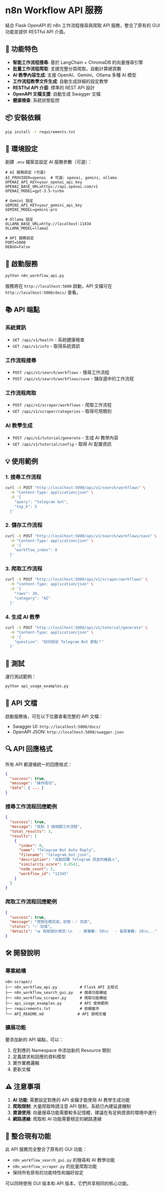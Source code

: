 # n8n Workflow API 服務

結合 Flask OpenAPI 的 n8n 工作流程搜尋與爬取 API 服務，整合了原有的 GUI 功能並提供 RESTful API 介面。

## 🚀 功能特色

- **智能工作流程搜尋**: 基於 LangChain + ChromaDB 的向量搜尋引擎
- **批量工作流程爬取**: 支援完整分頁爬取，自動計算總頁數
- **AI 教學內容生成**: 支援 OpenAI、Gemini、Ollama 多種 AI 模型
- **工作流程教學文件生成**: 自動生成詳細的設定教學
- **RESTful API 介面**: 標準的 REST API 設計
- **OpenAPI 文檔支援**: 自動生成 Swagger 文檔
- **健康檢查**: 系統狀態監控

## 📦 安裝依賴

```bash
pip install -r requirements.txt
```

## 🔧 環境設定

創建 `.env` 檔案並設定 AI 服務參數（可選）：

```env
# AI 服務設定 (可選)
AI_PROVIDER=openai  # 可選: openai, gemini, ollama
OPENAI_API_KEY=your_openai_api_key
OPENAI_BASE_URL=https://api.openai.com/v1
OPENAI_MODEL=gpt-3.5-turbo

# Gemini 設定
GEMINI_API_KEY=your_gemini_api_key
GEMINI_MODEL=gemini-pro

# Ollama 設定
OLLAMA_BASE_URL=http://localhost:11434
OLLAMA_MODEL=llama2

# API 服務設定
PORT=5000
DEBUG=False
```

## 🚀 啟動服務

```bash
python n8n_workflow_api.py
```

服務將在 `http://localhost:5000` 啟動，API 文檔可在 `http://localhost:5000/docs/` 查看。

## 📚 API 端點

### 系統資訊

- `GET /api/v1/health` - 系統健康檢查
- `GET /api/v1/info` - 取得系統資訊

### 工作流程搜尋

- `POST /api/v1/search/workflows` - 搜尋工作流程
- `POST /api/v1/search/workflows/save` - 儲存選中的工作流程

### 工作流程爬取

- `POST /api/v1/scraper/workflows` - 爬取工作流程
- `GET /api/v1/scraper/categories` - 取得可用類別

### AI 教學生成

- `POST /api/v1/tutorial/generate` - 生成 AI 教學內容
- `GET /api/v1/tutorial/config` - 取得 AI 配置資訊

## 💡 使用範例

### 1. 搜尋工作流程

```bash
curl -X POST "http://localhost:5000/api/v1/search/workflows" \
  -H "Content-Type: application/json" \
  -d '{
    "query": "telegram bot",
    "top_k": 5
  }'
```

### 2. 儲存工作流程

```bash
curl -X POST "http://localhost:5000/api/v1/search/workflows/save" \
  -H "Content-Type: application/json" \
  -d '{
    "workflow_index": 0
  }'
```

### 3. 爬取工作流程

```bash
curl -X POST "http://localhost:5000/api/v1/scraper/workflows" \
  -H "Content-Type: application/json" \
  -d '{
    "rows": 20,
    "category": "AI"
  }'
```

### 4. 生成 AI 教學

```bash
curl -X POST "http://localhost:5000/api/v1/tutorial/generate" \
  -H "Content-Type: application/json" \
  -d '{
    "question": "如何設定 Telegram Bot 節點？"
  }'
```

## 🧪 測試

運行測試範例：

```bash
python api_usage_examples.py
```

## 📖 API 文檔

啟動服務後，可在以下位置查看完整的 API 文檔：

- Swagger UI: `http://localhost:5000/docs/`
- OpenAPI JSON: `http://localhost:5000/swagger.json`

## 🔍 API 回應格式

所有 API 都遵循統一的回應格式：

```json
{
  "success": true,
  "message": "操作成功",
  "data": { ... }
}
```

### 搜尋工作流程回應範例

```json
{
  "success": true,
  "message": "找到 3 個相關工作流程",
  "total_results": 3,
  "results": [
    {
      "index": 0,
      "name": "Telegram Bot Auto Reply",
      "filename": "telegram_bot.json",
      "description": "自動回覆 Telegram 訊息的機器人",
      "similarity_score": 0.8542,
      "node_count": 5,
      "workflow_id": "12345"
    }
  ]
}
```

### 爬取工作流程回應範例

```json
{
  "success": true,
  "message": "爬取任務完成，狀態：✅ 完成",
  "status": "✅ 完成",
  "details": "📊 爬取統計資訊:\n   - 總筆數: 50\n   - 每頁筆數: 20\n..."
}
```

## 🛠️ 開發說明

### 專案結構

```
n8n-scraper/
├── n8n_workflow_api.py          # Flask API 主程式
├── n8n_workflow_search_gui.py   # 搜尋功能模組
├── n8n_workflow_scraper.py      # 爬取功能模組
├── api_usage_examples.py        # API 使用範例
├── requirements.txt             # 依賴套件
└── API_README.md               # API 說明文檔
```

### 擴展功能

要添加新的 API 端點，可以：

1. 在對應的 Namespace 中添加新的 Resource 類別
2. 定義請求和回應的資料模型
3. 實作業務邏輯
4. 更新文檔

## ⚠️ 注意事項

1. **AI 功能**: 需要設定對應的 API 金鑰才能使用 AI 教學生成功能
2. **爬取限制**: 大量爬取時請注意 API 限制，系統已內建延遲機制
3. **資源使用**: 向量搜尋功能需要較多記憶體，建議在有足夠資源的環境中運行
4. **網路連線**: 爬取和 AI 功能需要穩定的網路連線

## 🤝 整合現有功能

此 API 服務完全整合了原有的 GUI 功能：

- `n8n_workflow_search_gui.py` 的搜尋和 AI 教學功能
- `n8n_workflow_scraper.py` 的批量爬取功能
- 保持所有原有的功能特性和偏好設定

可以同時使用 GUI 版本和 API 版本，它們共享相同的核心功能。
